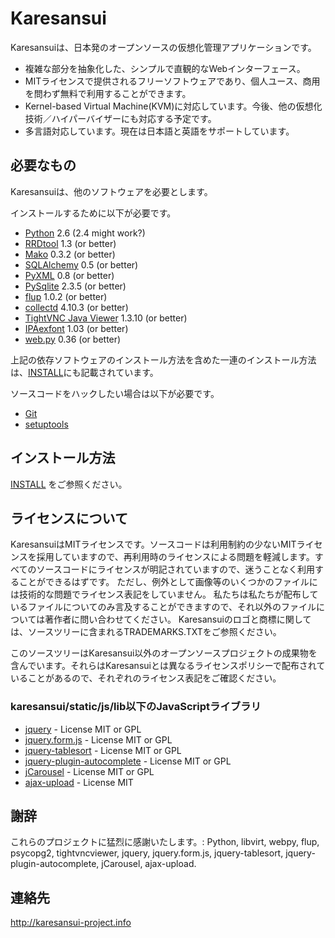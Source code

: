 Karesansui
==========

Karesansuiは、日本発のオープンソースの仮想化管理アプリケーションです。

 * 複雑な部分を抽象化した、シンプルで直観的なWebインターフェース。
 * MITライセンスで提供されるフリーソフトウェアであり、個人ユース、商用を問わず無料で利用することができます。
 * Kernel-based Virtual Machine(KVM)に対応しています。今後、他の仮想化技術／ハイパーバイザーにも対応する予定です。
 * 多言語対応しています。現在は日本語と英語をサポートしています。

必要なもの
----------

Karesansuiは、他のソフトウェアを必要とします。

インストールするために以下が必要です。

* [Python](http://www.python.org/) 2.6 (2.4 might work?)
* [RRDtool](http://oss.oetiker.ch/rrdtool/) 1.3 (or better)
* [Mako](http://www.makotemplates.org/) 0.3.2 (or better)
* [SQLAlchemy](http://www.sqlalchemy.org/) 0.5 (or better)
* [PyXML](http://sourceforge.net/projects/pyxml/) 0.8 (or better)
* [PySqlite](http://trac.edgewall.org/wiki/PySqlite) 2.3.5 (or better)
* [flup](http://trac.saddi.com/flup) 1.0.2 (or better)
* [collectd](http://collectd.org/) 4.10.3 (or better)
* [TightVNC Java Viewer](http://www.tightvnc.com/) 1.3.10 (or better)
* [IPAexfont](http://ossipedia.ipa.go.jp/ipafont/) 1.03 (or better)
* [web.py](http://webpy.org/) 0.36 (or better)

上記の依存ソフトウェアのインストール方法を含めた一連のインストール方法は、[INSTALL](http://github.com/karesansui/karesansui/blob/master/INSTALL.ja.md)にも記載されています。

ソースコードをハックしたい場合は以下が必要です。

* [Git](http://git-scm.com/)
* [setuptools](http://pypi.python.org/pypi/setuptools)

インストール方法
----------------
[INSTALL](http://github.com/karesansui/karesansui/blob/master/INSTALL.ja.md) をご参照ください。

ライセンスについて
------------------
KaresansuiはMITライセンスです。ソースコードは利用制約の少ないMITライセンスを採用していますので、再利用時のライセンスによる問題を軽減します。すべてのソースコードにライセンスが明記されていますので、迷うことなく利用することができるはずです。
ただし、例外として画像等のいくつかのファイルには技術的な問題でライセンス表記をしていません。
私たちは私たちが配布しているファイルについてのみ言及することができますので、それ以外のファイルについては著作者に問い合わせてください。
Karesansuiのロゴと商標に関しては、ソースツリーに含まれるTRADEMARKS.TXTをご参照ください。

このソースツリーはKaresansui以外のオープンソースプロジェクトの成果物を含んでいます。それらはKaresansuiとは異なるライセンスポリシーで配布されていることがあるので、それぞれのライセンス表記をご確認ください。

### karesansui/static/js/lib以下のJavaScriptライブラリ ###

* [jquery](http://jquery.com/) - License MIT or GPL
* [jquery.form.js](http://malsup.com/jquery/form/) - License MIT or GPL
* [jquery-tablesort](http://tablesorter.com/docs/) - License  MIT or GPL
* [jquery-plugin-autocomplete](http://bassistance.de/jquery-plugins/jquery-plugin-autocomplete/) - License  MIT or GPL
* [jCarousel](http://sorgalla.com/jcarousel/) - License  MIT or GPL
* [ajax-upload](http://valums.com/ajax-upload/) - License  MIT

謝辞
----
これらのプロジェクトに猛烈に感謝いたします。: Python, libvirt, webpy, flup, psycopg2, tightvncviewer, jquery, jquery.form.js, jquery-tablesort, jquery-plugin-autocomplete, jCarousel, ajax-upload.


連絡先
------
http://karesansui-project.info

